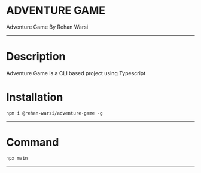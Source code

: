 # ADVENTURE GAME

Adventure Game By Rehan Warsi

---

# Description 
    
Adventure Game is a CLI based project using Typescript

# Installation

    npm i @rehan-warsi/adventure-game -g

---

# Command

    npx main

---

